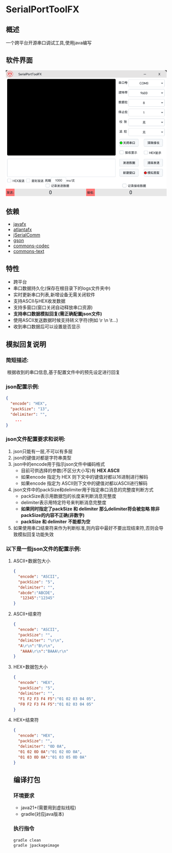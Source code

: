 # SerialPortToolFX

## 概述

一个跨平台开源串口调试工具,使用java编写

## 软件界面

![scene](scene.png)

## 依赖

- [javafx](https://github.com/openjdk/jfx)
- [atlantafx](https://github.com/mkpaz/atlantafx)
- [jSerialComm](https://github.com/Fazecast/jSerialComm)
- [gson](https://github.com/google/gson)
- [commons-codec](https://github.com/apache/commons-codec)
- [commons-text](https://github.com/apache/commons-text)

## 特性

- 跨平台
- 串口数据持久化(保存在根目录下的logs文件夹中)
- 实时更新串口列表,新增设备无需关闭软件
- 支持ASCII与HEX收发数据
- 支持多窗口(窗口关闭自动释放串口资源)
- **支持串口数据模拟回复(需正确配置json文件)**
- 使用ASCII发送数据时候支持转义字符(例如 \r \n \t...)
- 收到串口数据后可以设置是否显示

## 模拟回复说明

### 简短描述:

​	根据收到的串口信息,基于配置文件中的预先设定进行回复

### json配置示例:

```json
{
  "encode": "HEX",
  "packSize": "13",
  "delimiter": "",
    ...
}
```

### json文件配置要求和说明:

1. json只能有一层,不可以有多层
2. json的键值对都是字符串类型
3. json中的encode用于指示json文件中编码格式
    - 目前可供选择的参数(不区分大小写)有 **HEX  ASCII**
    - 如果encode 指定为  HEX  则下文中的键值对都以16进制进行解码
    - 如果encode 指定为  ASCII则下文中的键值对都以ASCII进行解码
4. json文件中的packSize和delimiter用于指定串口消息的完整度判断方式
    - packSize表示用数据包的长度来判断消息完整度
    - delimiter表示用特定符号来判断消息完整度
    - **如果同时指定了packSize 和 delimiter  那么delimiter将会被忽略 除非 packSize的内容不正确(非数字)**
    - **packSize 和 delimiter 不能都为空**
5. 如果使用串口结束符来作为判断标准,则内容中最好不要出现结束符,否则会导致模拟回复功能失效

### 以下是一些json文件的配置示例:

1. ASCII+数据包大小

   ```json
   {
     "encode": "ASCII",
     "packSize": "5",
     "delimiter": "",
     "abcde":"ABCDE",
      "12345":"12345"
   }
   ```

2. ASCII+结束符

   ```json
   {
     "encode": "ASCII",
     "packSize": "",
     "delimiter": "\r\n",
     "A\r\n":"B\r\n",
      "AAAA\r\n":"BAAA\r\n"
   }
   ```

3. HEX+数据包大小

   ```json
   {
     "encode": "HEX",
     "packSize": "5",
     "delimiter": "",
     "F1 F2 F3 F4 F5":"01 02 03 04 05",
     "F0 F2 F3 F4 F5":"01 02 03 04 05"
   }
   ```

4. HEX+结束符

   ```json
   {
     "encode": "HEX",
     "packSize": "",
     "delimiter": "0D 0A",
     "01 02 0D 0A":"01 02 0D 0A",
     "01 03 0D 0A":"01 03 05 0D 0A"
   }
   ```
   
   ## 编译打包
   
   ### 环境要求
   
   - java21+(需要用到虚拟线程)
   - gradle(对应java版本)
   
   ### 执行指令
   
   ```powershell
   gradle clean
   gradle jpackageimage
   ```
   
   

